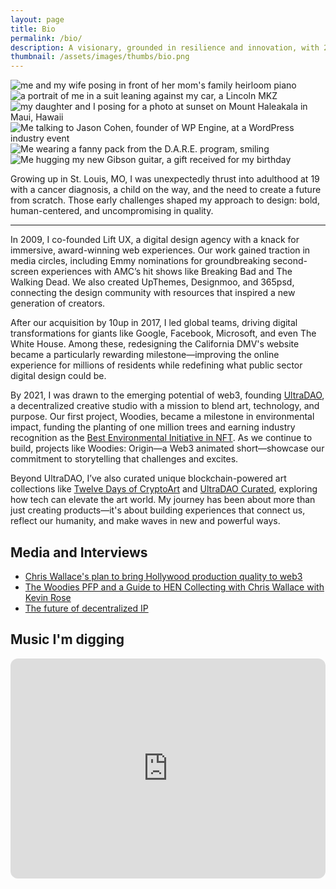 ```yaml
---
layout: page
title: Bio
permalink: /bio/
description: A visionary, grounded in resilience and innovation, with 20 years of experience crafting experiences for global brands.
thumbnail: /assets/images/thumbs/bio.png
---
```


<div class="content-container">
    <div class="bio-grid">
        <div class="image-grid fade-in-element">
            <img src="https://ik.imagekit.io/UltraDAO/wallace/wifey.jpg?tr=w-700,q=70" alt="me and my wife posing in front of her mom's family heirloom piano" class="image one">
            <img src="https://ik.imagekit.io/UltraDAO/wallace/lincoln.jpg?tr=w-700,q=70" alt="a portrait of me in a suit leaning against my car, a Lincoln MKZ" class="image two">
            <img src="https://ik.imagekit.io/UltraDAO/wallace/maddie.jpg?tr=w-700,q=70" alt="my daughter and I posing for a photo at sunset on Mount Haleakala in Maui, Hawaii" class="image three">
            <img src="https://ik.imagekit.io/UltraDAO/wallace/work.jpg?tr=w-700,q=70" alt="Me talking to Jason Cohen, founder of WP Engine, at a WordPress industry event" class="image four">
            <img src="https://ik.imagekit.io/UltraDAO/wallace/dare.jpg?tr=w-700,q=70" alt="Me wearing a fanny pack from the D.A.R.E. program, smiling" class="image five">
            <img src="https://ik.imagekit.io/UltraDAO/wallace/guitar.jpg?tr=w-700,q=70" alt="Me hugging my new Gibson guitar, a gift received for my birthday" class="image six">
        </div>
        <div class="bio-content">
            <p class="sub-heading fade-in-element">Growing up in St. Louis, MO, I was unexpectedly thrust into adulthood at 19 with a cancer diagnosis, a child on the way, and the need to create a future from scratch. Those early challenges shaped my approach to design: bold, human-centered, and uncompromising in quality.</p>
            <hr class="fade-in-element -mt-4">
            <p class="fade-in-element">In 2009, I co-founded Lift UX, a digital design agency with a knack for immersive, award-winning web experiences. Our work gained traction in media circles, including Emmy nominations for groundbreaking second-screen experiences with AMC’s hit shows like Breaking Bad and The Walking Dead. We also created UpThemes, Designmoo, and 365psd, connecting the design community with resources that inspired a new generation of creators.</p>
            <p class="fade-in-element">After our acquisition by 10up in 2017, I led global teams, driving digital transformations for giants like Google, Facebook, Microsoft, and even The White House. Among these, redesigning the California DMV's website became a particularly rewarding milestone—improving the online experience for millions of residents while redefining what public sector digital design could be.</p>
            <p class="fade-in-element">By 2021, I was drawn to the emerging potential of web3, founding <a href="https://ultradao.org" target="_blank">UltraDAO</a>, a decentralized creative studio with a mission to blend art, technology, and purpose. Our first project, Woodies, became a milestone in environmental impact, funding the planting of one million trees and earning industry recognition as the <a href="https://twitter.com/opensea/status/1539427235719008257" target="_blank">Best Environmental Initiative in NFT</a>. As we continue to build, projects like Woodies: Origin—a Web3 animated short—showcase our commitment to storytelling that challenges and excites.</p>
            <p class="fade-in-element">Beyond UltraDAO, I’ve also curated unique blockchain-powered art collections like <a href="https://twelvedays.ultradao.org/" target="_blank">Twelve Days of CryptoArt</a> and <a href="https://ultradao.org/curated" target="_blank">UltraDAO Curated</a>, exploring how tech can elevate the art world. My journey has been about more than just creating products—it's about building experiences that connect us, reflect our humanity, and make waves in new and powerful ways.</p>
            <h2 class="fade-in-element">Media and Interviews</h2>
            <ul class="space-y-4">
                <li class="fade-in-element"><a href="https://www.culture3.xyz/posts/chris-wallace-and-his-plan-to-bring-hollywood-production-quality-into-web3">Chris Wallace's plan to bring Hollywood production quality to web3</a></li>
                <li class="fade-in-element"><a href="https://podcasts.proof.xyz/artist-spotlight-woodies-artist-and-collector-chris-wallace/">The Woodies PFP and a Guide to HEN Collecting with Chris Wallace with Kevin Rose</a></li>
                <li class="fade-in-element"><a href="https://www.youtube.com/watch?v=xKiwjL7zzTc">The future of decentralized IP</a></li>
            </ul>
            <h2>Music I'm digging</h2>
            <div class="music-list">
                <div class="music-item">
                    <iframe style="border-radius:12px" src="https://open.spotify.com/embed/playlist/63TSwNxnZA6QJXuTCELlBW?utm_source=generator&theme=0" width="100%" height="352" frameBorder="0" allowfullscreen="" allow="autoplay; clipboard-write; encrypted-media; fullscreen; picture-in-picture" loading="lazy"></iframe>
                </div>
            </div>
        </div>
    </div>
</div>
